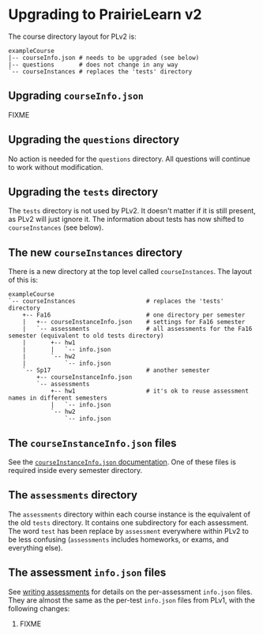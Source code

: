 
# Upgrading to PrairieLearn v2

The course directory layout for PLv2 is:

    exampleCourse
    |-- courseInfo.json # needs to be upgraded (see below)
    |-- questions       # does not change in any way
    `-- courseInstances # replaces the 'tests' directory

## Upgrading `courseInfo.json`

FIXME

## Upgrading the `questions` directory

No action is needed for the `questions` directory. All questions will continue to work without modification.

## Upgrading the `tests` directory

The `tests` directory is not used by PLv2. It doesn't matter if it is still present, as PLv2 will just ignore it. The information about tests has now shifted to `courseInstances` (see below).

## The new `courseInstances` directory

There is a new directory at the top level called `courseInstances`. The layout of this is:

    exampleCourse
    `-- courseInstances                    # replaces the 'tests' directory
        +-- Fa16                           # one directory per semester
        |   +-- courseInstanceInfo.json    # settings for Fa16 semester
        |   `-- assessments                # all assessments for the Fa16 semester (equivalent to old tests directory)
        |       +-- hw1
        |       |   `-- info.json
        |       `-- hw2
        |           `-- info.json
        `-- Sp17                           # another semester
            +-- courseInstanceInfo.json
            `-- assessments
                +-- hw1                    # it's ok to reuse assessment names in different semesters
                |   `-- info.json
                `-- hw2
                    `-- info.json

## The `courseInstanceInfo.json` files

See the [`courseInstanceInfo.json` documentation](https://github.com/PrairieLearn/PrairieLearn/blob/master/doc/courseInstanceInfo.md). One of these files is required inside every semester directory.

## The `assessments` directory

The `assessments` directory within each course instance is the equivalent of the old `tests` directory. It contains one subdirectory for each assessment. The word `test` has been replace by `assessment` everywhere within PLv2 to be less confusing (`assessments` includes homeworks, or exams, and everything else).

## The assessment `info.json` files

See [writing assessments](https://github.com/PrairieLearn/PrairieLearn/blob/master/doc/writingAssessments.md) for details on the per-assessment `info.json` files. They are almost the same as the per-test `info.json` files from PLv1, with the following changes:

1. FIXME
